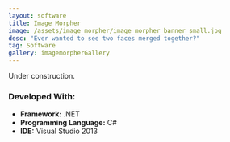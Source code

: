 ```yaml
---
layout: software
title: Image Morpher
image: /assets/image_morpher/image_morpher_banner_small.jpg
desc: "Ever wanted to see two faces merged together?"
tag: Software
gallery: imagemorpherGallery
---
```

Under construction.

### Developed With:
* __Framework:__ .NET
* __Programming Language:__ C#
* __IDE:__ Visual Studio 2013
